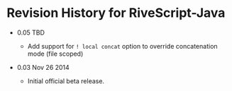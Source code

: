# Revision History for RiveScript-Java

* 0.05  TBD
    * Add support for `! local concat` option to override concatenation mode
      (file scoped)

* 0.03  Nov 26 2014
    * Initial official beta release.
